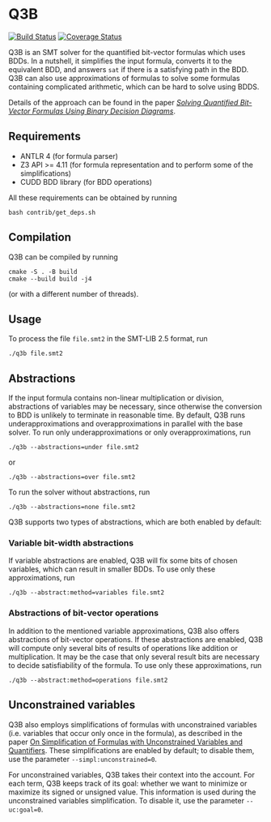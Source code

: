 # Q3B

[![Build Status](https://travis-ci.org/martinjonas/Q3B.svg?branch=dev)](https://travis-ci.org/martinjonas/Q3B)
[![Coverage Status](https://coveralls.io/repos/github/martinjonas/Q3B/badge.svg?branch=dev)](https://coveralls.io/github/martinjonas/Q3B?branch=dev)

Q3B is an SMT solver for the quantified bit-vector formulas which uses
BDDs. In a nutshell, it simplifies the input formula, converts it to
the equivalent BDD, and answers `sat` if there is a satisfying path in
the BDD. Q3B can also use approximations of formulas to solve some
formulas containing complicated arithmetic, which can be hard to solve
using BDDS.

Details of the approach can be found in the paper [*Solving Quantified
Bit-Vector Formulas Using Binary Decision
Diagrams*](https://link.springer.com/chapter/10.1007/978-3-319-40970-2_17).

## Requirements
* ANTLR 4 (for formula parser)
* Z3 API >= 4.11 (for formula representation and to perform some of the
  simplifications)
* CUDD BDD library (for BDD operations)

All these requirements can be obtained by running
```
bash contrib/get_deps.sh
```

## Compilation
Q3B can be compiled by running
```
cmake -S . -B build
cmake --build build -j4
```
(or with a different number of threads).

## Usage
To process the file `file.smt2` in the SMT-LIB 2.5 format, run

```
./q3b file.smt2
```

## Abstractions

If the input formula contains non-linear multiplication or division,
abstractions of variables may be necessary, since otherwise the
conversion to BDD is unlikely to terminate in reasonable time. By
default, Q3B runs underapproximations and overapproximations in
parallel with the base solver. To run only underapproximations or only
overapproximations, run

```
./q3b --abstractions=under file.smt2
```
or
```
./q3b --abstractions=over file.smt2
```

To run the solver without abstractions, run
```
./q3b --abstractions=none file.smt2
```

Q3B supports two types of abstractions, which are both enabled by default:

### Variable bit-width abstractions

If variable abstractions are enabled, Q3B will fix some bits of chosen
variables, which can result in smaller BDDs. To use only these
approximations, run
```
./q3b --abstract:method=variables file.smt2
```

### Abstractions of bit-vector operations

In addition to the mentioned variable approximations, Q3B also offers
abstractions of bit-vector operations. If these abstractions are
enabled, Q3B will compute only several bits of results of operations
like addition or multiplication. It may be the case that only several
result bits are necessary to decide satisfiability of the formula. To use only these
approximations, run
```
./q3b --abstract:method=operations file.smt2
```

## Unconstrained variables

Q3B also employs simplifications of formulas with unconstrained
variables (i.e. variables that occur only once in the formula), as
described in the paper [On Simplification of Formulas with
Unconstrained Variables and
Quantifiers](https://link.springer.com/chapter/10.1007/978-3-319-66263-3_23).
These simplifications are enabled by default; to disable them, use the
parameter `--simpl:unconstrained=0`.

For unconstrained variables, Q3B takes their context into the account.
For each term, Q3B keeps track of its goal: whether we want to
minimize or maximize its signed or unsigned value. This information is
used during the unconstrained variables simplification. To disable it,
use the parameter `--uc:goal=0`.
